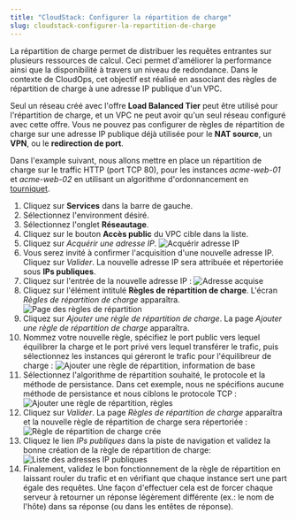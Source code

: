 ```yaml
---
title: "CloudStack: Configurer la répartition de charge"
slug: cloudstack-configurer-la-repartition-de-charge
---
```



La répartition de charge permet de distribuer les requêtes entrantes sur plusieurs ressources de calcul. Ceci permet d'améliorer la performance ainsi que la disponibilité à travers un niveau de redondance. Dans le contexte de CloudOps, cet objectif est réalisé en associant des règles de répartition de charge à une adresse IP publique d'un VPC.

Seul un réseau créé avec l'offre **Load Balanced Tier** peut être utilisé pour l'répartition de charge, et un VPC ne peut avoir qu'un seul réseau configuré avec cette offre. Vous ne pouvez pas configurer de règles de répartition de charge sur une adresse IP publique déjà utilisée pour le **NAT source**, un **VPN**, ou le **redirection de port**.

<!-- Can add here an explanation of the algorithms and stickiness methods provided by CloudStack. -->

Dans l'example suivant, nous allons mettre en place un répartition de charge sur le traffic HTTP (port TCP 80), pour les instances *acme-web-01* et *acme-web-02* en utilisant un algorithme d'ordonnancement en [tourniquet](https://fr.wikipedia.org/wiki/Round-robin_(informatique)).

1. Cliquez sur **Services** dans la barre de gauche.
1. Sélectionnez l'environment désiré.
1. Sélectionnez l'onglet **Réseautage**.
1. Cliquez sur le bouton **Accès public** du VPC cible dans la liste.
1. Cliquez sur *Acquérir une adresse IP*.
![Acquérir adresse IP](/assets/load-balancing-1-fr.png)
1. Vous serez invité à confirmer l'acquisition d'une nouvelle adresse IP. Cliquez sur *Valider*. La nouvelle adresse IP sera attribuée et répertoriée sous **IPs publiques**.
1. Cliquez sur l'entrée de la nouvelle adresse IP :
![Adresse acquise](/assets/load-balancing-2-fr.png)
1. Cliquez sur l'élément intitulé **Règles de répartition de charge**. L'écran *Règles de répartition de charge* apparaîtra.
![Page des règles de répartition](/assets/load-balancing-3-fr.png)
1. Cliquez sur *Ajouter une règle de répartition de charge*.  La page *Ajouter une règle de répartition de charge* apparaîtra.
1. Nommez votre nouvelle règle, spécifiez le port public vers lequel équilibrer la charge et le port privé vers lequel transférer le trafic, puis sélectionnez les instances qui géreront le trafic pour l'équilibreur de charge :
![Ajouter une règle de répartition, information de base](/assets/load-balancing-4-fr.png)
1. Sélectionnez l'algorithme de répartition souhaité, le protocole et la méthode de persistance. Dans cet exemple, nous ne spécifions aucune méthode de persistance et nous ciblons le protocole TCP :
![Ajouter une règle de répartition, règles](/assets/load-balancing-5-fr.png)
1. Cliquez sur *Valider*. La page *Règles de répartition de charge* apparaîtra et la nouvelle règle de répartition de charge sera répertoriée :
![Règle de répartition de charge crée](/assets/load-balancing-6-fr.png)
1. Cliquez le lien *IPs publiques* dans la piste de navigation et validez la bonne création de la règle de répartition de charge:
![Liste des adresses IP publiques](/assets/load-balancing-7-fr.png)
1. Finalement, validez le bon fonctionnement de la règle de répartition en laissant rouler du trafic et en vérifiant que chaque instance sert une part égale des requêtes. Une façon d'effectuer cela est de forcer chaque serveur à retourner un réponse légèrement différente (ex.: le nom de l'hôte) dans sa réponse (ou dans les entêtes de réponse).
